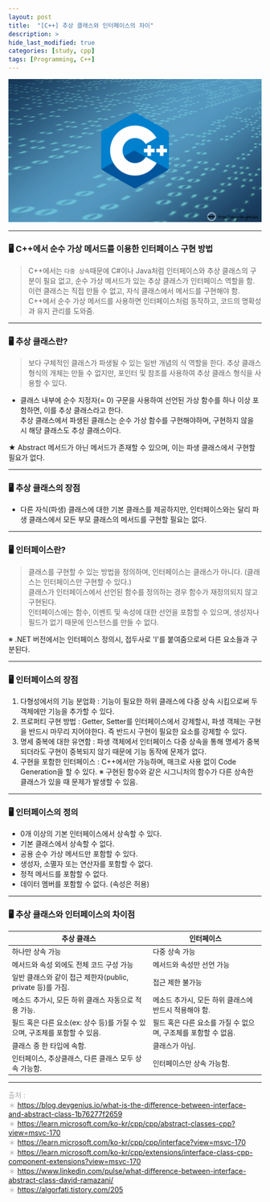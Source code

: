 ```yaml
---
layout: post
title:  "[C++] 추상 클래스와 인터페이스의 차이"
description: > 
hide_last_modified: true
categories: [study, cpp]
tags: [Programming, C++]
---
```


<p align="center">
  <img src="../../../assets/img/blog/cpp/cpp_img.png">
</p>

----
### 🖥️ C++에서 순수 가상 메서드를 이용한 인터페이스 구현 방법
> C++에서는 `다중 상속`때문에 C#이나 Java처럼 인터페이스와 추상 클래스의 구분이 필요 없고, 순수 가상 메서드가 있는 추상 클래스가 인터페이스 역할을 함. <br>
이런 클래스는 직접 만들 수 없고, 자식 클래스에서 메서드를 구현해야 함. C++에서 순수 가상 메서드를 사용하면 인터페이스처럼 동작하고, 코드의 명확성과 유지 관리를 도와줌.

----
### 🖥️ 추상 클래스란?
> 보다 구체적인 클래스가 파생될 수 있는 일반 개념의 식 역할을 한다. 추상 클래스 형식의 개체는 만들 수 없지만, 포인터 및 참조를 사용하여 추상 클래스 형식을 사용할 수 있다.

* 클래스 내부에 순수 지정자(= 0) 구문을 사용하여 선언된 가상 함수를 하나 이상 포함하면, 이를 추상 클래스라고 한다. <br>
추상 클래스에서 파생된 클래스는 순수 가상 함수를 구현해야하며, 구현하지 않을 시 해당 클래스도 추상 클래스이다. 

★ Abstract 메서드가 아닌 메서드가 존재할 수 있으며, 이는 파생 클래스에서 구현할 필요가 없다.

----
### 🖥️ 추상 클래스의 장점
- 다른 자식(파생) 클래스에 대한 기본 클래스를 제공하지만, 인터페이스와는 달리 파생 클래스에서 모든 부모 클래스의 메서드를 구현할 필요는 없다.

----
### 🖥️ 인터페이스란?
> 클래스를 구현할 수 있는 방법을 정의하며, 인터페이스는 클래스가 아니다. (클래스는 인터페이스만 구현할 수 있다.) <br>
클래스가 인터페이스에서 선언된 함수를 정의하는 경우 함수가 재정의되지 않고 구현된다. <br>
인터페이스에는 함수, 이벤트 및 속성에 대한 선언을 포함할 수 있으며, 생성자나 필드가 없기 때문에 인스턴스를 만들 수 없다. <br>

※ .NET 버전에서는 인터페이스 정의시, 접두사로 'I'를 붙여줌으로써 다른 요소들과 구분된다.

----
### 🖥️ 인터페이스의 장점

1. 다형성에서의 기능 분업화 : 기능이 필요한 하위 클래스에 다중 상속 시킴으로써 두 객체에만 기능을 추가할 수 있다.
2. 프로퍼티 구현 방법 : Getter, Setter를 인터페이스에서 강제할시, 파생 객체는 구현을 반드시 마무리 지어야한다. 즉 반드시 구현이 필요한 요소를 강제할 수 있다. 
3. 명세 중복에 대한 유연함 : 파생 객체에서 인터페이스 다중 상속을 통해 명세가 중복되더라도 구현이 중복되지 않기 때문에 기능 동작에 문제가 없다.
4. 구현을 포함한 인터페이스 : C++에서만 가능하며, 매크로 사용 없이 Code Generation을 할 수 있다.
※ 구현된 함수와 같은 시그니처의 함수가 다른 상속한 클래스가 있을 때 문제가 발생할 수 있음.

----
### 🖥️ 인터페이스의 정의

* 0개 이상의 기본 인터페이스에서 상속할 수 있다.
* 기본 클래스에서 상속할 수 없다.
* 공용 순수 가상 메서드만 포함할 수 있다.
* 생성자, 소멸자 또는 연산자를 포함할 수 없다.
* 정적 메서드를 포함할 수 없다.
* 데이터 멤버를 포함할 수 없다. (속성은 허용)

----
### 🖥️ 추상 클래스와 인터페이스의 차이점


| **추상 클래스**  | **인터페이스**  |
|-----------|---------------|
| 하나만 상속 가능  | 다중 상속 가능 |
| 메서드와 속성 외에도 전체 코드 구성 가능 | 메서드와 속성만 선언 가능 |
| 일반 클래스와 같이 접근 제한자(public, private 등)를 가짐. | 접근 제한 불가능 |
| 메소드 추가시, 모든 하위 클래스 자동으로 적용 가능. | 메소드 추가시, 모든 하위 클래스에 반드시 적용해야 함. |
| 필드 혹은 다른 요소(ex: 상수 등)를 가질 수 있으며, 구조체를 포함할 수 있음. | 필드 혹은 다른 요소를 가질 수 없으며, 구조체를 포함할 수 없음. |
| 클래스 중 한 타입에 속함. | 클래스가 아님. |
| 인터페이스, 추상클래스, 다른 클래스 모두 상속 가능함. | 인터페이스만 상속 가능함. |

----
<span style="color:darkgray; font-size:14px;"> 출처 : <br>
＊ https://blog.devgenius.io/what-is-the-difference-between-interface-and-abstract-class-1b76277f2659 <br>
＊ https://learn.microsoft.com/ko-kr/cpp/cpp/abstract-classes-cpp?view=msvc-170 <br>
＊ https://learn.microsoft.com/ko-kr/cpp/cpp/interface?view=msvc-170 <br>
＊ https://learn.microsoft.com/ko-kr/cpp/extensions/interface-class-cpp-component-extensions?view=msvc-170 <br>
＊ https://www.linkedin.com/pulse/what-difference-between-interface-abstract-class-david-ramazani/ <br>
＊ https://algorfati.tistory.com/205<br>
</span>



